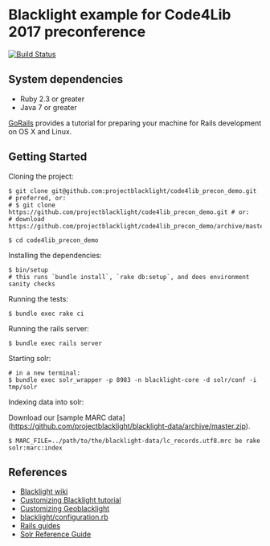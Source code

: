 # Blacklight example for Code4Lib 2017 preconference

[![Build Status](https://travis-ci.org/projectblacklight/code4lib_precon_demo.png?branch=master)](https://travis-ci.org/projectblacklight/code4lib_precon_demo)

## System dependencies

* Ruby 2.3 or greater
* Java 7 or greater

[GoRails](https://gorails.com/setup/) provides a tutorial for preparing your machine for Rails development on OS X and Linux.

## Getting Started

Cloning the project:

```console
$ git clone git@github.com:projectblacklight/code4lib_precon_demo.git # preferred, or:
# $ git clone https://github.com/projectblacklight/code4lib_precon_demo.git # or:
# download https://github.com/projectblacklight/code4lib_precon_demo/archive/master.zip

$ cd code4lib_precon_demo
```

Installing the dependencies:

```
$ bin/setup
# this runs `bundle install`, `rake db:setup`, and does environment sanity checks
```

Running the tests:

```console
$ bundle exec rake ci
```

Running the rails server:

```console
$ bundle exec rails server
```

Starting solr:

```console
# in a new terminal:
$ bundle exec solr_wrapper -p 8983 -n blacklight-core -d solr/conf -i tmp/solr
```

Indexing data into solr:

Download our [sample MARC data] (https://github.com/projectblacklight/blacklight-data/archive/master.zip).

```console
$ MARC_FILE=../path/to/the/blacklight-data/lc_records.utf8.mrc be rake solr:marc:index
```

## References

* [Blacklight wiki](https://github.com/projectblacklight/blacklight/wiki)
* [Customizing Blacklight tutorial](http://jessiekeck.com/customizing-blacklight)
* [Customizing Geoblacklight](http://geoblacklight.org/tutorial/2015/02/09/customize-your-application.html)
* [blacklight/configuration.rb](https://github.com/projectblacklight/blacklight/blob/master/lib/blacklight/configuration.rb)
* [Rails guides](http://guides.rubyonrails.org/)
* [Solr Reference Guide](https://cwiki.apache.org/confluence/display/solr/Apache+Solr+Reference+Guide)
